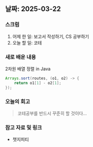 ## 날짜: 2025-03-22

### 스크럼
1. 어제 한 일: 보고서 작성하기, CS 공부하기
2. 오늘 할 일: 코테

### 새로 배운 내용
2차원 배열 정렬 in Java
``` java
Arrays.sort(routes, (o1, o2) -> {
	return o1[1] - o2[1];
});
```

### 오늘의 회고
> 코테공부를 반드시 꾸준히 할 것이다...

### 참고 자료 및 링크
- 챗지피티